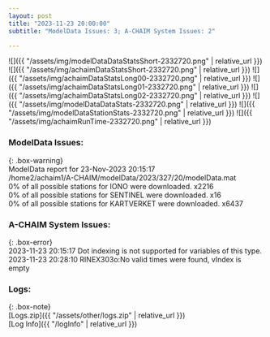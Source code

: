 ```yaml
---
layout: post
title: "2023-11-23 20:00:00"
subtitle: "ModelData Issues: 3; A-CHAIM System Issues: 2"

---
```


![]({{ "/assets/img/modelDataDataStatsShort-2332720.png" | relative_url }})
![]({{ "/assets/img/achaimDataStatsShort-2332720.png" | relative_url }})
![]({{ "/assets/img/achaimDataStatsLong00-2332720.png" | relative_url }})
![]({{ "/assets/img/achaimDataStatsLong01-2332720.png" | relative_url }})
![]({{ "/assets/img/achaimDataStatsLong02-2332720.png" | relative_url }})
![]({{ "/assets/img/modelDataDataStats-2332720.png" | relative_url }})
![]({{ "/assets/img/modelDataStationStats-2332720.png" | relative_url }})
![]({{ "/assets/img/achaimRunTime-2332720.png" | relative_url }})


### ModelData Issues:  
  
{: .box-warning}  
 ModelData report for 23-Nov-2023 20:15:17   
 /home2/achaim1/A-CHAIM/modelData/2023/327/20/modelData.mat   
 0% of all possible stations for IONO were downloaded. x2216   
 0% of all possible stations for SENTINEL were downloaded. x16   
 0% of all possible stations for KARTVERKET were downloaded. x6437   
  
### A-CHAIM System Issues:  
  
{: .box-error}  
2023-11-23 20:15:17 Dot indexing is not supported for variables of this type.  
2023-11-23 20:28:10 RINEX303o:No valid times were found, vIndex is empty  

### Logs:  
  
{: .box-note}  
[Logs.zip]({{ "/assets/other/logs.zip" | relative_url }})  
[Log Info]({{ "/logInfo" | relative_url }})  
